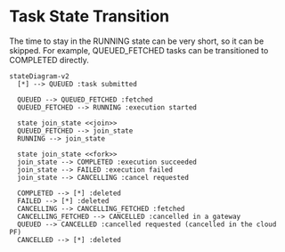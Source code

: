 # Task State Transition

The time to stay in the RUNNING state can be very short, so it can be skipped.
For example, QUEUED_FETCHED tasks can be transitioned to COMPLETED directly.

```mermaid
stateDiagram-v2
  [*] --> QUEUED :task submitted

  QUEUED --> QUEUED_FETCHED :fetched
  QUEUED_FETCHED --> RUNNING :execution started
  
  state join_state <<join>>
  QUEUED_FETCHED --> join_state
  RUNNING --> join_state
  
  state join_state <<fork>>
  join_state --> COMPLETED :execution succeeded
  join_state --> FAILED :execution failed
  join_state --> CANCELLING :cancel requested
  
  COMPLETED --> [*] :deleted
  FAILED --> [*] :deleted
  CANCELLING --> CANCELLING_FETCHED :fetched
  CANCELLING_FETCHED --> CANCELLED :cancelled in a gateway
  QUEUED --> CANCELLED :cancelled requested (cancelled in the cloud PF)
  CANCELLED --> [*] :deleted
```
